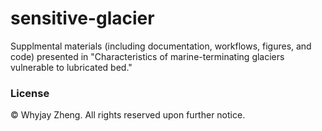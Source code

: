 # sensitive-glacier

Supplmental materials (including documentation, workflows, figures, and code) presented in "Characteristics of marine-terminating glaciers vulnerable to lubricated bed."

### License

© Whyjay Zheng. All rights reserved upon further notice.

<!-- Dual licensed: MIT and CC-BY 4.0 -->